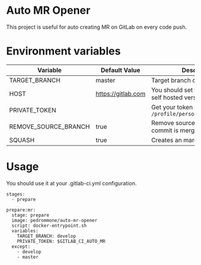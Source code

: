 # Auto MR Opener

This project is useful for auto creating MR on GitLab on every code push.

# Environment variables

| Variable  | Default Value | Description | 
|-----------|---------------|-------------|
| TARGET_BRANCH | master | Target branch on merge requests |
| HOST | https://gitlab.com | You should set that when using a self hosted version | 
| PRIVATE_TOKEN | | Get your token at `/profile/personal_access_tokens` | 
| REMOVE_SOURCE_BRANCH | true | Remove source branch when commit is merged |
| SQUASH | true | Creates an marge with squash |

# Usage

You should use it at your .gitlab-ci.yml configuration.

```
stages:
  - prepare
  
prepare:mr:
  stage: prepare
  image: pedrommone/auto-mr-opener
  script: docker-entrypoint.sh
  variables:
    TARGET_BRANCH: develop
    PRIVATE_TOKEN: $GITLAB_CI_AUTO_MR
  except:
    - develop
    - master
```